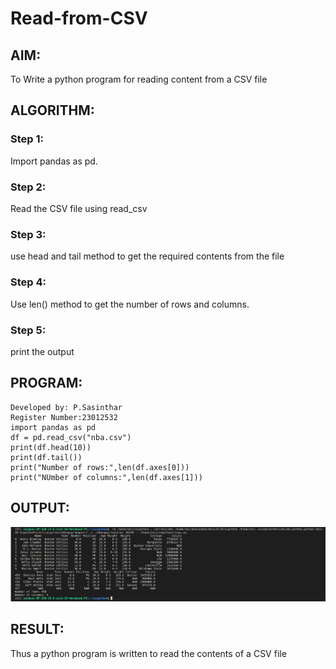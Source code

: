 # Read-from-CSV

## AIM:
To Write a python program for reading content from a CSV file

## ALGORITHM:

### Step 1:
Import pandas as pd.
### Step 2:
Read the CSV file using read_csv
### Step 3:
use head and tail method to get the required contents from the file
### Step 4:
Use len() method to get the number of rows and columns.
### Step 5:
print the output
## PROGRAM:
```
Developed by: P.Sasinthar
Register Number:23012532
import pandas as pd
df = pd.read_csv("nba.csv")
print(df.head(10))
print(df.tail())
print("Number of rows:",len(df.axes[0]))
print("NUmber of columns:",len(df.axes[1]))
```

## OUTPUT:
![Alt text](<Screenshot 2023-12-29 205551.png>)

## RESULT:
Thus a python program is written to read the contents of a CSV file
